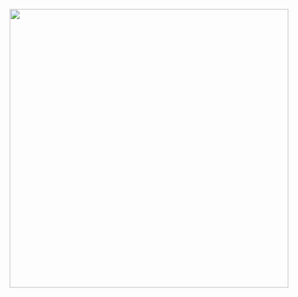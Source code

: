 <p align="center">
  <img width="500" height="500" src="https://user-images.githubusercontent.com/47262701/128976933-6db4b0cf-1881-4eb6-bc73-749935963cf7.png">
</p>
